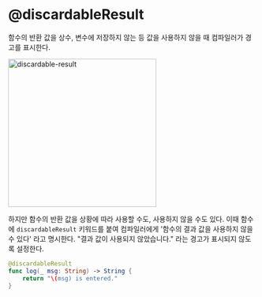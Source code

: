 # @discardableResult

함수의 반환 값을 상수, 변수에 저장하지 않는 등 값을 사용하지 않을 때 컴파일러가 경고를 표시한다.

<img src="https://user-images.githubusercontent.com/61190690/167251951-a91b4047-88db-42c0-92af-b56cde211d85.png" width="300" alt="discardable-result">

하지만 함수의 반환 값을 상황에 따라 사용할 수도, 사용하지 않을 수도 있다. 이때 함수에 `discardableResult` 키워드를 붙여 컴파일러에게 '함수의 결과 값을 사용하지 않을 수 있다' 라고 명시한다. "결과 값이 사용되지 않았습니다." 라는 경고가 표시되지 않도록 설정한다.

```swift
@discardableResult
func log(_ msg: String) -> String {
	return "\(msg) is entered."
}
```